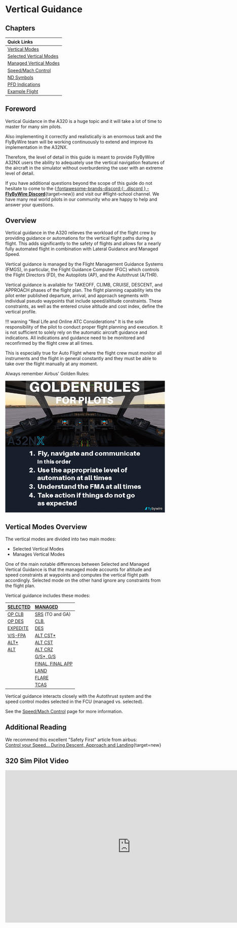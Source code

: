 <link rel="stylesheet" href="/../../stylesheets/larger-admon-font.css">
<link rel="stylesheet" href="/../../stylesheets/toc-tables.css">

# Vertical Guidance

## Chapters

| Quick Links                                    |
|:-----------------------------------------------|
| [Vertical Modes](#vertical-modes-overview)     |
| [Selected Vertical Modes](./selected-modes.md) |
| [Managed Vertical Modes](./managed-modes.md)   |
| [Speed/Mach Control](./speed-control.md)       |
| [ND Symbols](./nd-symbols.md)                  |
| [PFD Indications](./pfd-indications.md)        |
| [Example Flight](./example.md)                 |

## Foreword
Vertical Guidance in the A320 is a huge topic and it will take a lot of time to master for many sim pilots. 

Also implementing it correctly and realistically is an enormous task and the FlyByWire team will be working 
continuously to extend and improve its implementation in the A32NX. 

Therefore, the level of detail in this guide is meant to provide FlyByWire A32NX users the ability to adequately use 
the vertical navigation features of the aircraft in the simulator without overburdening the user with an extreme 
level of detail.

If you have additional questions beyond the scope of this guide do not hesitate to come to the ([:fontawesome-brands-discord:{: .discord } - **FlyByWire Discord**](https://discord.gg/flybywire){target=new}) and visit our #flight-school channel. We have many real world pilots in our community who are happy to help and answer your 
questions.

## Overview

Vertical guidance in the A320 relieves the workload of the flight crew by providing guidance or automations for the 
vertical flight paths during a flight. This adds significantly to the safety of flights and allows for a nearly 
fully automated flight in combination with Lateral Guidance and Managed Speed.

Vertical guidance is managed by the Flight Management Guidance Systems (FMGS), in particular, the Flight Guidance
Computer (FGC) which controls the Flight Directors (FD), the Autopilots (AP), and the Autothrust (A/THR).    

Vertical guidance is available for TAKEOFF, CLIMB, CRUISE, DESCENT, and APPROACH phases of the flight plan. The flight
planning capability lets the pilot enter published departure, arrival, and approach segments with individual pseudo
waypoints that include speed/altitude constraints. These constraints, as well as the entered cruise altitude and
cost index, define the vertical profile.

!!! warning "Real Life and Online ATC Considerations"
    It is the sole responsibility of the pilot to conduct proper flight planning and execution. It is not sufficient 
    to solely rely on the automatic aircraft guidance and indications. All indications and guidance need to be 
    monitored and reconfirmed by the flight crew at all times.<p/> 
    This is especially true for Auto Flight where the flight crew must monitor all instruments and the flight in
    general constantly and they must be able to take over the flight manually at any moment.<p/>
    Always remember Airbus' Golden Rules:<p/>
    ![img.png](../../../assets/advanced-guides/vnav/goldenrules.png)

## Vertical Modes Overview 

The vertical modes are divided into two main modes:

- Selected Vertical Modes
- Manages Vertical Modes

One of the main notable differences between Selected and Managed Vertical Guidance is that the managed mode accounts
for altitude and speed constraints at waypoints and computes the vertical flight path accordingly. Selected mode on
the other hand ignore any constraints from the flight plan.

Vertical guidance includes these modes:

| [SELECTED](selected-modes.md)                                                | [MANAGED](./managed-modes.md)                                          |
|:-----------------------------------------------------------------------------|:-----------------------------------------------------------------------|
| [OP CLB](selected-modes.md#op-clb-open-climb)                                | [SRS](managed-modes.md#takeoff-srs-speed-reference-system) (TO and GA) |
| [OP DES](selected-modes.md#op-des-open-descent)                              | [CLB](managed-modes.md#clb-climb),                                     |
| [EXPEDITE](selected-modes.md#exp-expedite)                                   | [DES](managed-modes.md#des-descent)                                    |
| [V/S-FPA](selected-modes.md#vs-and-fpa-vertical-speed-and-flight-path-angle) | [ALT CST*](managed-modes.md#altitude-acquire-mode-alt-cst)             |
| [ALT*](selected-modes.md#altitude-acquire-mode-alt)                          | [ALT CST](managed-modes.md#altitude-hold-mode-alt-cst-alt-crz)         |
| [ALT](selected-modes.md#altitude-hold-mode-alt)                              | [ALT CRZ](managed-modes.md#altitude-hold-mode-alt-cst-alt-crz)         |
|                                                                              | [G/S*, G/S](managed-modes.md#gs-gs)                                    |
|                                                                              | [FINAL, FINAL APP](managed-modes.md#final-final-app)                   |
|                                                                              | [LAND](managed-modes.md#land)                                          |
|                                                                              | [FLARE](managed-modes.md#flare)                                        |
|                                                                              | [TCAS](managed-modes.md#tcas-mode)                                     |                                                              


Vertical guidance interacts closely with the Autothrust system and the speed control modes selected in the FCU
(managed vs. selected).

See the [Speed/Mach Control](speed-control.md) page for more information. 

## Additional Reading

We recommend this excellent "Safety First" article from airbus:<br/> 
[Control your Speed… During Descent, Approach and Landing](https://safetyfirst.airbus.com/control-your-speed-during-descent-approach-and-landing/){target=new}

## 320 Sim Pilot Video

<iframe 
    width="790" 
    height="480" 
    src="https://www.youtube-nocookie.com/embed/cFPgNqoV4GQ" 
    title="YouTube video player" 
    frameborder="0" 
    allow="accelerometer; autoplay; clipboard-write; encrypted-media; gyroscope; picture-in-picture" 
    allowfullscreen></iframe>
